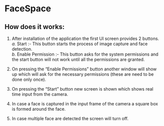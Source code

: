 # FaceSpace

## How does it works:

1. After installation of the application the first UI screen provides 2 buttons.  
   *a.* Start :- This button starts the process of image capture and face detection.  
   *b.* Enable Permission :- This button asks for the system permissions and the start button will not work until all the permissions are granted.
   
2. On pressing the “Enable Permissions” button  another window will show up  which will ask for the necessary permissions (these are need to be done only once).

3. On pressing the “Start” button new screen is shown which shows real time input from the camera.

4. In case a face is captured in the input frame of the camera a square box is formed around the face.

5.	In case multiple face are detected the screen will turn off.
